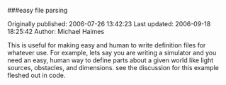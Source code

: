 ###easy file parsing

Originally published: 2006-07-26 13:42:23
Last updated: 2006-09-18 18:25:42
Author: Michael Haimes

This is useful for making easy and human to write definition files for whatever use. For example, lets say you are writing a simulator and you need an easy, human way to define parts about a given world like light sources, obstacles, and dimensions. see the discussion for this example fleshed out in code.